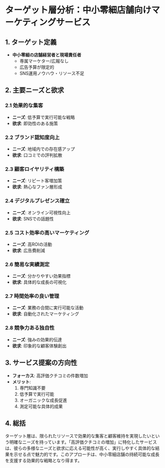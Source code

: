 # ターゲット層分析：中小零細店舗向けマーケティングサービス

## 1. ターゲット定義

- **中小零細の店舗経営者と現場責任者**
  - 専属マーケター/広報なし
  - 広告予算が限定的
  - SNS運用ノウハウ・リソース不足

## 2. 主要ニーズと欲求

### 2.1 効果的な集客
- **ニーズ**: 低予算で実行可能な戦略
- **欲求**: 即効性のある施策

### 2.2 ブランド認知度向上
- **ニーズ**: 地域内での存在感アップ
- **欲求**: 口コミでの評判拡散

### 2.3 顧客ロイヤリティ構築
- **ニーズ**: リピート客増加策
- **欲求**: 熱心なファン層形成

### 2.4 デジタルプレゼンス確立
- **ニーズ**: オンライン可視性向上
- **欲求**: SNSでの話題性

### 2.5 コスト効率の高いマーケティング
- **ニーズ**: 高ROIの活動
- **欲求**: 広告費削減

### 2.6 簡易な実績測定
- **ニーズ**: 分かりやすい効果指標
- **欲求**: 具体的な成長の可視化

### 2.7 時間効率の良い管理
- **ニーズ**: 業務の合間に実行可能な活動
- **欲求**: 自動化されたマーケティング

### 2.8 競争力ある独自性
- **ニーズ**: 強みの効果的伝達
- **欲求**: 印象的な顧客体験創出

## 3. サービス提案の方向性

- **フォーカス**: 高評価クチコミの件数増加
- **メリット**: 
  1. 専門知識不要
  2. 低予算で実行可能
  3. オーガニックな成長促進
  4. 測定可能な具体的成果

## 4. 総括

ターゲット層は、限られたリソースで効果的な集客と顧客維持を実現したいという明確なニーズを持っています。「高評価クチコミの増加」に特化したサービスは、彼らの多様なニーズと欲求に応える可能性が高く、実行しやすく具体的な結果を示せる点で魅力的です。このアプローチは、中小零細店舗の持続可能な成長を支援する効果的な戦略となり得ます。
